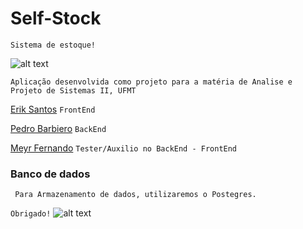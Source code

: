 # Self-Stock
```Sistema de estoque!```

![alt text](https://raw.githubusercontent.com/ebasantos/estoque-web-app-front-end/master/src/img/icons8-sell-stock-96.png "Controle seu Estoque")


```
Aplicação desenvolvida como projeto para a matéria de Analise e Projeto de Sistemas II, UFMT 

```


[Erik Santos](https://github.com/ebasantos)    ```FrontEnd```

[Pedro Barbiero](https://github.com/pedrobarbiero)  ```BackEnd```

[Meyr Fernando](https://github.com/Fr4nT1c86)    ```Tester/Auxilio no BackEnd - FrontEnd``` 

### Banco de dados

```
 Para Armazenamento de dados, utilizaremos o Postegres.
```


```Obrigado!```
![alt text](https://github.com/urielcaire/learnmd/blob/master/imgs/solaire.gif "Praise the sun!")
